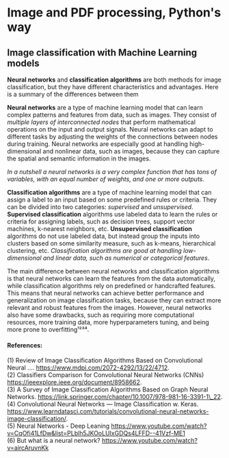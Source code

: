 Image and PDF processing, Python's way
=

Image classification with Machine Learning models
-

**Neural networks** and **classification algorithms** are both methods for image classification, but they have different characteristics and advantages. Here is a summary of the differences between them   

**Neural networks** are a type of machine learning model that can learn complex patterns and features from data, such as images. They consist of *multiple layers of interconnected nodes* that perform mathematical operations on the input and output signals.
Neural networks can adapt to different tasks by adjusting the weights of the connections between nodes during training.
Neural networks are especially good at handling high-dimensional and nonlinear data, such as images, because they can capture the spatial and semantic information in the images.   

*In a nutshell a neural networks is a very complex function that has tons of variables, with an equal number of weights, and one or more outputs.*   

**Classification algorithms** are a type of machine learning model that can assign a label to an input based on some predefined rules or criteria. They can be divided into two categories: *supervised* and *unsupervised*. **Supervised classification** algorithms use labeled data to learn the rules or criteria for assigning labels, such as decision trees, support vector machines, k-nearest neighbors, etc. **Unsupervised classification** algorithms do not use labeled data, but instead group the inputs into clusters based on some similarity measure, such as k-means, hierarchical clustering, etc.
*Classification algorithms are good at handling low-dimensional and linear data, such as numerical or categorical features*.   

The main difference between neural networks and classification algorithms is that neural networks can learn the features from the data automatically, while classification algorithms rely on predefined or handcrafted features. This means that neural networks can achieve better performance and generalization on image classification tasks, because they can extract more relevant and robust features from the images. However, neural networks also have some drawbacks, such as requiring more computational resources, more training data, more hyperparameters tuning, and being more prone to overfitting¹²³⁴.

#### References:

(1) Review of Image Classification Algorithms Based on Convolutional Neural .... https://www.mdpi.com/2072-4292/13/22/4712.    
(2) Classifiers Comparison for Convolutional Neural Networks (CNNs) https://ieeexplore.ieee.org/document/8958662.    
(3) A Survey of Image Classification Algorithms Based on Graph Neural Networks. https://link.springer.com/chapter/10.1007/978-981-16-3391-1\_22.     
(4) Convolutional Neural Networks — Image Classification w. Keras. https://www.learndatasci.com/tutorials/convolutional-neural-networks-image-classification/.    
(5) Neural Networks - Deep Leaning https://www.youtube.com/watch?v=CqOfi41LfDw&list=PLblh5JKOoLUIxGDQs4LFFD--41Vzf-ME1    
(6) But what is a neural network? https://www.youtube.com/watch?v=aircAruvnKk